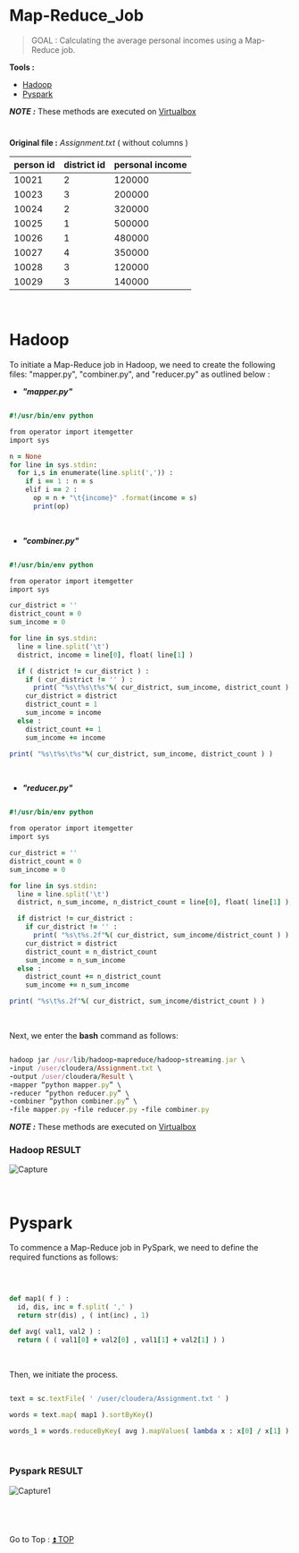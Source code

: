 # Map-Reduce_Job
> GOAL : Calculating the average personal incomes using a Map-Reduce job.


**Tools :**

- [Hadoop](https://github.com/HikariJadeEmpire/Map-Reduce_Job#hadoop)
- [Pyspark](https://github.com/HikariJadeEmpire/Map-Reduce_Job#pyspark)

***NOTE :*** These methods are executed on [Virtualbox](https://www.virtualbox.org/)

#
**Original file :** *Assignment.txt* ( without columns )
<br>

| person id | district id | personal income |
|-----------|-------------|-----------------|
| 10021 | 2 | 120000 |
| 10023 | 3 | 200000 |
| 10024 | 2 | 320000 |
| 10025 | 1 | 500000 |
| 10026 | 1 | 480000 |
| 10027 | 4 | 350000 |
| 10028 | 3 | 120000 |
| 10029 | 3 | 140000 |

<br>

# Hadoop
To initiate a Map-Reduce job in Hadoop, we need to create the following files: "mapper.py", "combiner.py", and "reducer.py" as outlined below :

- ***"mapper.py"***

```ruby

#!/usr/bin/env python

from operator import itemgetter
import sys

n = None
for line in sys.stdin:
  for i,s in enumerate(line.split(',')) :
    if i == 1 : n = s
    elif i == 2 :
      op = n + "\t{income}" .format(income = s)
      print(op)

```

<br>

- ***"combiner.py"***

```ruby

#!/usr/bin/env python

from operator import itemgetter
import sys

cur_district = ''
district_count = 0
sum_income = 0

for line in sys.stdin:
  line = line.split('\t')
  district, income = line[0], float( line[1] )

  if ( district != cur_district ) :
    if ( cur_district != '' ) :
      print( "%s\t%s\t%s"%( cur_district, sum_income, district_count ) )
    cur_district = district
    district_count = 1
    sum_income = income
  else :
    district_count += 1
    sum_income += income

print( "%s\t%s\t%s"%( cur_district, sum_income, district_count ) )

```

<br>

- ***"reducer.py"***

```ruby

#!/usr/bin/env python

from operator import itemgetter
import sys

cur_district = ''
district_count = 0
sum_income = 0

for line in sys.stdin:
  line = line.split('\t')
  district, n_sum_income, n_district_count = line[0], float( line[1] ), float( line[2] )

  if district != cur_district :
    if cur_district != '' :
      print( "%s\t%s.2f"%( cur_district, sum_income/district_count ) )
    cur_district = district
    district_count = n_district_count
    sum_income = n_sum_income
  else :
    district_count += n_district_count
    sum_income += n_sum_income

print( "%s\t%s.2f"%( cur_district, sum_income/district_count ) )

```
<br>

Next, we enter the **bash** command as follows: <br>

```ruby

hadoop jar /usr/lib/hadoop-mapreduce/hadoop-streaming.jar \
-input /user/cloudera/Assignment.txt \
-output /user/cloudera/Result \
-mapper “python mapper.py” \
-reducer “python reducer.py” \
-combiner “python combiner.py” \
-file mapper.py -file reducer.py -file combiner.py

```
***NOTE :*** These methods are executed on [Virtualbox](https://www.virtualbox.org/)
<br>

<h3> Hadoop RESULT </h3>

![Capture](https://github.com/HikariJadeEmpire/Map-Reduce_Job/assets/118663358/c0c3c5d7-d513-4726-ad09-1e482426061c)

<br>

# Pyspark
To commence a Map-Reduce job in PySpark, we need to define the required functions as follows:

<br>

```ruby

def map1( f ) :
  id, dis, inc = f.split( ',' )
  return str(dis) , ( int(inc) , 1)

def avg( val1, val2 ) :
  return ( ( val1[0] + val2[0] , val1[1] + val2[1] ) ) 

```
<br>

Then, we initiate the process.

```ruby

text = sc.textFile( ' /user/cloudera/Assignment.txt ' )

words = text.map( map1 ).sortByKey()

words_1 = words.reduceByKey( avg ).mapValues( lambda x : x[0] / x[1] )

```
<br>

<h3> Pyspark RESULT </h3>

![Capture1](https://github.com/HikariJadeEmpire/Map-Reduce_Job/assets/118663358/852b6218-838b-4d52-b8dd-b4afd488dbf3)

<br>

# 
Go to Top : [:arrow_double_up: TOP](https://github.com/HikariJadeEmpire/Map-Reduce_Job)
